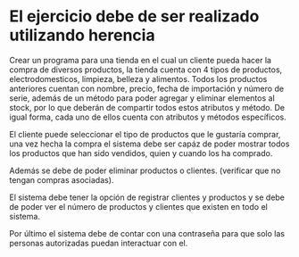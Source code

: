 
# El ejercicio debe de ser realizado utilizando herencia
Crear un programa para una tienda en el cual un cliente pueda hacer la compra de diversos productos, la tienda cuenta con 4 tipos de productos, electrodomesticos, limpieza, belleza y alimentos.
Todos los productos anteriores cuentan con nombre, precio, fecha de importación y número de serie, además de un método para poder agregar y eliminar elementos al stock, por lo que deberán de compartir todos estos atributos y método. De igual forma, cada uno de ellos cuenta con atributos y métodos específicos.

El cliente puede seleccionar el tipo de productos que le gustaría comprar, una vez hecha la compra el sistema debe ser capáz de poder mostrar todos los productos que han sido vendidos, quien y cuando los ha comprado.

Además se debe de poder eliminar productos o clientes. (verificar que no tengan compras asociadas).

El sistema debe tener la opción de registrar clientes y productos y se debe de poder ver el número de productos y clientes que existen en todo el sistema.

Por último el sistema debe de contar con una contraseña para que solo las personas autorizadas puedan interactuar con el.

